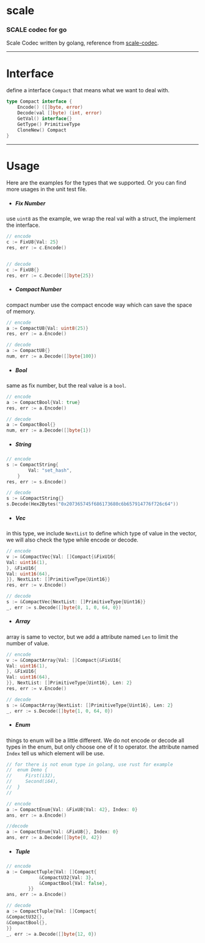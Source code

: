 # scale
### SCALE codec for go

Scale Codec written by golang, reference from [scale-codec](https://docs.substrate.io/reference/scale-codec/).

---

# Interface
define a  interface ```Compact``` that means what we want to deal with. 
```go
type Compact interface {
	Encode() ([]byte, error)
	Decode(val []byte) (int, error)
	GetVal() interface{}
	GetType() PrimitiveType
	CloneNew() Compact
}
```

---


# Usage

Here are the examples for the types that we supported. Or you can find more usages in the unit test file.

+ ##### Fix Number
use ```uint8``` as the example, we wrap the real val with a struct, the implement the interface. 
```go
// encode
c := FixU8{Val: 25}
res, err := c.Encode()


// decode
c := FixU8{}
res, err := c.Decode([]byte{25})
```

+ ##### Compact Number
compact number use the compact encode way which can save the space of memory.
```go
// encode
a := CompactU8{Val: uint8(25)}
res, err := a.Encode()

// decode
a := CompactU8{}
num, err := a.Decode([]byte{100})
```

+ ##### Bool
same as fix number, but the real value is a ```bool```.
```go
// encode
a := CompactBool{Val: true}
res, err := a.Encode()

// decode
a := CompactBool{}
num, err := a.Decode([]byte{1})
```

+ ##### String
```go
// encode
s := CompactString{
		Val: "set_hash",
	}
res, err := s.Encode()

// decode
s := &CompactString{}
s.Decode(Hex2Bytes("0x207365745f686173680c6b657914776f726c64"))
```

+ ##### Vec
in this type, we include ```NextList``` to define which type of value in the vector, we will also check the type while encode or decode. 
```go
// encode
v := &CompactVec{Val: []Compact{&FixU16{
Val: uint16(1),
}, &FixU16{
Val: uint16(64),
}}, NextList: []PrimitiveType{Uint16}}
res, err := v.Encode()

// decode
s := &CompactVec{NextList: []PrimitiveType{Uint16}}
_, err := s.Decode([]byte{8, 1, 0, 64, 0})
```

+ ##### Array

array is same to vector, but we add a attribute named ```Len``` to limit the number of value.
```go
// encode
v := &CompactArray{Val: []Compact{&FixU16{
Val: uint16(1),
}, &FixU16{
Val: uint16(64),
}}, NextList: []PrimitiveType{Uint16}, Len: 2}
res, err := v.Encode()

// decode
s := &CompactArray{NextList: []PrimitiveType{Uint16}, Len: 2}
_, err := s.Decode([]byte{1, 0, 64, 0})
```

+ ##### Enum
things to enum will be a little different. We do not encode or decode all types in the enum, but only choose one of it to operator. the attribute named ```Index``` tell us which element will be use.
```go
// for there is not enum type in golang, use rust for example
//  enum Demo {
//     First(i32),
//     Second(i64),
//  }
//

// encode
a := CompactEnum{Val: &FixU8{Val: 42}, Index: 0}
ans, err := a.Encode()

//decode
a := CompactEnum{Val: &FixU8{}, Index: 0}
ans, err := a.Decode([]byte{0, 42})
```

+ ##### Tuple
```go
// encode
a := CompactTuple{Val: []Compact{
			&CompactU32{Val: 3},
			&CompactBool{Val: false},
		}}
ans, err := a.Encode()

// decode
a := CompactTuple{Val: []Compact{
&CompactU32{},
&CompactBool{},
}}
_, err := a.Decode([]byte{12, 0})
```


